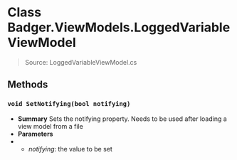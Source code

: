 # Class Badger.ViewModels.LoggedVariableViewModel
> Source: LoggedVariableViewModel.cs
## Methods
### ``void SetNotifying(bool notifying)``
* **Summary**
  Sets the notifying property. Needs to be used after loading a view model from a file
* **Parameters**
* * _notifying_: the value to be set
